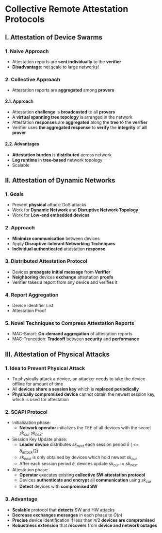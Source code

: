 # Collective Remote Attestation Protocols

## I. Attestation of Device Swarms

### 1. Naive Approach

- Attestation reports are **sent individually** to the **verifier**
- **Disadvantage**: not scale to large networks!

### 2. Collective Approach

- Attestation reports are **aggregated** among **provers**

#### 2.1. Approach

- Attestation **challenge** is **broadcasted** to all **provers**
- A **virtual spanning tree topology** is arranged in the network
- Attestation **responses** are **aggregated**  along the **tree** to the **verifier**
- Verifier uses **the aggregated response** to **verify** the **integrity** of **all prover** 

#### 2.2. Advantages

- **Attestation burden** is **distributed** across network
- **Log runtime** in **tree-based** network topology
- Scalable

## II. Attestation of Dynamic Networks

### 1. Goals

- Prevent **physical** attack: DoS attacks
- Work for **Dynamic Network** and **Disruptive Network Topology**
- Work for **Low-end embedded devices**

### 2. Approach

- **Minimize communication** between devices
- Apply **Disruptive-tolerant Networking Techniques**
- **Individual authenticated** attestation **response**

### 3. Distributed Attestation Protocol

- Devices **propagate** **initial message** from **Verifier**
- **Neighboring** devices **exchange** attestation **proofs**
- Verifier takes a report from any device and verifies it

### 4. Report Aggregation

- Device Identifier List
- Attestation Proof

### 5. Novel Techniques to Compress Attestation Reports

- MAC-Smart: **On-demand aggregation** of attestation reports
- MAC-Truncation: **Tradeoff** between **security** and **performance**

## III. Attestation of Physical Attacks

### 1. Idea to Prevent Physical Attack

- To physically attack a device, an attacker needs to take the device offline for amount of time
- All **devices share** **a session key** which is **replaced periodically**
- **Physically compromised device** cannot obtain the newest session key, which is used for attestation

### 2. SCAPI Protocol

- Initialization phase:
  - **Network operator** initializes the TEE of all devices with the secret $sk_{cur}$ $sk_{next}$
- Session Key Update phase:
  - **Leader device** distributes $sk_{next}$ each session period $\delta$ ( <= $\delta_{attack} / 2$)
  - $sk_{next}$  is only obtained by devices which hold newest $sk_{cur}$ 
  - After each session period $\delta$, devices update $sk_{cur} := sk_{next}$
- Attestation phase:
  - **Operator** executes existing **collective SW attestation protocol**
  - Devices **authenticate and encrypt** all **communication** using $sk_{cur}$
  - **Detect** devices with **compromised SW** 

### 3. Advantage

- **Scalable** protocol that **detects** SW and HW attacks
- **Decrease** **exchanges messages** in each phase to $O(n)$
- **Precise** device identification if less than $n/2$ **devices are compromised**
- **Robustness extension** that **recovers** from **device and network outages**